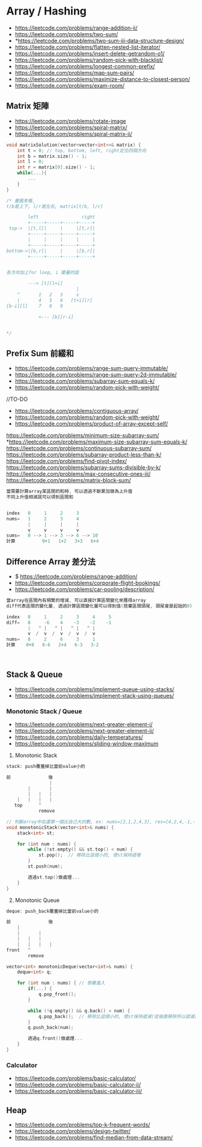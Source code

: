 # Array / Hashing
- https://leetcode.com/problems/range-addition-ii/
- https://leetcode.com/problems/two-sum/
- *https://leetcode.com/problems/two-sum-iii-data-structure-design/
- https://leetcode.com/problems/flatten-nested-list-iterator/
- https://leetcode.com/problems/insert-delete-getrandom-o1/
- https://leetcode.com/problems/random-pick-with-blacklist/
- https://leetcode.com/problems/longest-common-prefix/
- https://leetcode.com/problems/map-sum-pairs/
- https://leetcode.com/problems/maximize-distance-to-closest-person/
- https://leetcode.com/problems/exam-room/

## Matrix 矩陣
- https://leetcode.com/problems/rotate-image
- https://leetcode.com/problems/spiral-matrix/
- https://leetcode.com/problems/spiral-matrix-ii/

```cpp
void matrixSolution(vector<vector<int>>& matrix) {
    int t = 0; // top, bottom, left, right定位四個方向
    int b = matrix.size() - 1;
    int l = 0;
    int r = matrix[0].size() - 1;
    while(...){
        ...
    }
}
```
```cpp
/* 畫圖來看, 
t/b是上下, l/r是左右, matrix[t/b, l/r]

        left                right
        +-----+-----+-----+-----+
 top->  |[t,l]|     |     |[t,r]|
        +-----+-----+-----+-----+
        |     |     |     |     |
        +-----+-----+-----+-----+
bottom->|[b,r]|     |     |[b,r]|
        +-----+-----+-----+-----+


各方向加上for loop, i 變量的話

        ---> [t][l+i]
                          |
    ^       1   2   3     v
    |       4   5   6   [t+i][r]
[b-i][l]    7   8   9

            <--- [b][r-i]


*/
```


## Prefix Sum 前綴和
- https://leetcode.com/problems/range-sum-query-immutable/
- https://leetcode.com/problems/range-sum-query-2d-immutable/
- https://leetcode.com/problems/subarray-sum-equals-k/
- https://leetcode.com/problems/random-pick-with-weight/

//TO-DO
- https://leetcode.com/problems/contiguous-array/
- https://leetcode.com/problems/random-pick-with-weight/
- https://leetcode.com/problems/product-of-array-except-self/

https://leetcode.com/problems/minimum-size-subarray-sum/
*https://leetcode.com/problems/maximum-size-subarray-sum-equals-k/
https://leetcode.com/problems/continuous-subarray-sum/
https://leetcode.com/problems/subarray-product-less-than-k/
https://leetcode.com/problems/find-pivot-index/
https://leetcode.com/problems/subarray-sums-divisible-by-k/
https://leetcode.com/problems/max-consecutive-ones-iii/
https://leetcode.com/problems/matrix-block-sum/
```cpp
當需要計算array某區間的和時, 可以透過不斷累加做為上升值
不同上升值相減就可以得到區間和


index   0     1     2     3
nums=   1     2     3     4
        |     |     |     |
        v     v     v     v
sums=   0 --> 1 --> 3 --> 6 --> 10   
計算          0+1   1+2   3+3   6+4


```


## Difference Array 差分法
- $ https://leetcode.com/problems/range-addition/
- https://leetcode.com/problems/corporate-flight-bookings/
- https://leetcode.com/problems/car-pooling/description/
```cpp
當array在區間內有頻繁的增減, 可以直接計算區間變化來獲得array
diff代表區間的變化量, 透過計算區間變化量可以得到值(捨棄區間頭尾, 頭尾會是起始的0)

index   0     1     2     3     4     5
diff=   8     -6    4    -3    -2    -1
        |   ^ |   ^ |   ^ |   ^ |
        v  /  v  /  v  /  v  /  v
nums=   8     2     6     3     1
計算    0+8   8-6   2+4   6-3   3-2

    
```

## Stack & Queue
- https://leetcode.com/problems/implement-queue-using-stacks/
- https://leetcode.com/problems/implement-stack-using-queues/


### Monotonic Stack / Queue
- https://leetcode.com/problems/next-greater-element-i/
- https://leetcode.com/problems/next-greater-element-ii/
- https://leetcode.com/problems/daily-temperatures/
- https://leetcode.com/problems/sliding-window-maximum


1. Monotonic Stack
```cpp
stack: push覆蓋掉比當前value小的

前              後
                |
        |       |
        |   |   |
    |   |   |   |
   top      ^
            remove

```
```cpp
// 判斷array中右邊第一個比自己大的數, ex: nums=[2,1,2,4,3], res=[4,2,4,-1,-1]
void monotonicStack(vector<int>& nums) {
    stack<int> st;

    for (int num : nums) {
        while (!st.empty() && st.top() < num) {
            st.pop();  // 移除比這個小的, 使st保持遞增
        }
        st.push(num);

        透過st.top()做處理...
    }
}
```

2. Monotonic Queue
```cpp
deque: push_back覆蓋掉比當前value小的

前              後
    |
    |       |
    |   |   |
    |   |   |   |
front   ^       
        remove


```
```cpp
vector<int> monotonicDeque(vector<int>& nums) {
    deque<int> q;

    for (int num : nums) { // 倒著進入
        if(...) {
            q.pop_front();
        }

        while (!q.empty() && q.back() < num) {
            q.pop_back();  // 移除比這個小的, 使st保持遞減(從後面移除所以遞減)
        }
        q.push_back(num);

        透過q.front()做處理...
    }
}
```

### Calculator
- https://leetcode.com/problems/basic-calculator/
- https://leetcode.com/problems/basic-calculator-ii/
- https://leetcode.com/problems/basic-calculator-iii/


## Heap
- https://leetcode.com/problems/top-k-frequent-words/
- https://leetcode.com/problems/design-twitter/
- https://leetcode.com/problems/find-median-from-data-stream/